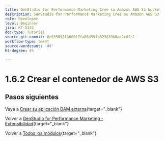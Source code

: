 ```yaml
---
title: GenStudio for Performance Marketing Cree su Amazon AWS S3 bucket
description: GenStudio for Performance Marketing Cree su Amazon AWS S3 bucket
role: Developer
level: Beginner
jira: KT-5342
doc-type: Tutorial
source-git-commit: 8e0356921360017fa00d59fb323839b6ac1cd2c1
workflow-type: tm+mt
source-wordcount: '49'
ht-degree: 4%

---
```


# 1.6.2 Crear el contenedor de AWS S3



## Pasos siguientes

Vaya a [Crear su aplicación DAM externa](./ex3.md){target="_blank"}

Volver a [GenStudio for Performance Marketing - Extensibilidad](./genstudioext.md){target="_blank"}

Volver a [Todos los módulos](./../../../overview.md){target="_blank"}
